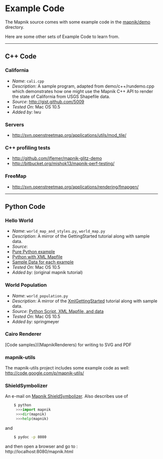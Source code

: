 <!-- Name: ExampleCode -->
<!-- Version: 11 -->
<!-- Last-Modified: 2009/11/10 17:42:39 -->
<!-- Author: springmeyer -->


# Example Code
The Mapnik source comes with some example code in the [mapnik/demo](https://trac.mapnik.org/browser/trunk/demo) directory.

Here are some other sets of Example Code to learn from.

----

## C++ Code

### California
 * *Name*: `cali.cpp`
 * *Description*: A sample program, adapted from demo/c++/rundemo.cpp which demonstrates how one might use the Mapnik C++ API to render the state of California from USGS Shapefile data.
 * *Source*: http://gist.github.com/5009
 * *Tested On*: Mac OS 10.5
 * *Added by:* lwu

### Servers
 * http://svn.openstreetmap.org/applications/utils/mod_tile/

### C++ profiling tests
 * http://github.com/jflemer/mapnik-glitz-demo
 * http://bitbucket.org/mishok13/mapnik-perf-testing/

### FreeMap
 * http://svn.openstreetmap.org/applications/rendering/fmapgen/

----

## Python Code

### Hello World
 * *Name*: `world_map_and_styles.py`, `world_map.py`
 * *Description*: A mirror of the GettingStarted tutorial along with sample data.
 * *Source*: 
  * [Pure Python example](http://mapnik-utils.googlecode.com/svn/example_code/hello_world/pure_python/)
  * [Python with XML Mapfile](http://mapnik-utils.googlecode.com/svn/example_code/hello_world/xml_config)
  * [Sample Data for each example](http://mapnik-utils.googlecode.com/svn/example_code/hello_world/data/)
 * *Tested On*: Mac OS 10.5
 * *Added by:* (original mapnik tutorial)

### World Population
 * *Name*: `world_population.py`
 * *Description*: A mirror of the [XmlGettingStarted](/wiki:XMLGettingStarted/) tutorial along with sample data.
 * *Source*: [Python Script, XML Mapfile, and data](http://mapnik-utils.googlecode.com/svn/example_code/world_population)
 * *Tested On*: Mac OS 10.5
 * *Added by:* springmeyer

### Cairo Renderer
[Code samples]((MapnikRenderers) for writing to SVG and PDF

### mapnik-utils

The mapnik-utils project includes some example code as well: http://code.google.com/p/mapnik-utils/

### ShieldSymbolizer

An e-mail on [Mapnik ShieldSymbolizer](http://groups.google.com/group/cugos/browse_thread/thread/b62b4890e1933bba). Also describes use of

```python
    $ python 
     >>>import mapnik 
     >>>dir(mapnik) 
     >>>help(mapnik) 
```

and

```sh
    $ pydoc -p 8080 
```
and then open a browser and go to :  
http://localhost:8080/mapnik.html